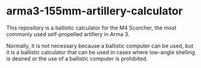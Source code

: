 # arma3-155mm-artillery-calculator

This repository is a ballistic calculator for the M4 Scorcher, the most commonly used self-propelled artillery in Arma 3. 

Normally, it is not necessary because a ballistic computer can be used, but it is a ballistic calculator that can be used in cases where low-angle shelling is desired or the use of a ballistic computer is prohibited. 
